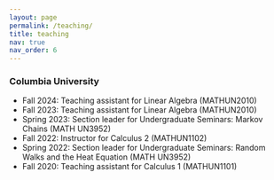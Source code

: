 ```yaml
---
layout: page
permalink: /teaching/
title: teaching
nav: true
nav_order: 6
---
```


### Columbia University 
- Fall 2024: Teaching assistant for Linear Algebra (MATHUN2010)
- Fall 2023: Teaching assistant for Linear Algebra (MATHUN2010)
- Spring 2023: Section leader for Undergraduate Seminars: Markov Chains (MATH UN3952)
- Fall 2022: Instructor for Calculus 2 (MATHUN1102)
- Spring 2022: Section leader for Undergraduate Seminars: Random Walks and the Heat Equation (MATH UN3952)
- Fall 2020: Teaching assistant for Calculus 1 (MATHUN1101)